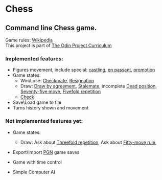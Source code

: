 # Chess

## Command line Chess game. 
Game rules: [Wikipedia](https://en.wikipedia.org/wiki/Chess)  
This project is part of [The Odin Project Curriculum](https://www.theodinproject.com/paths/full-stack-ruby-on-rails/courses/ruby-programming/lessons/ruby-final-project)

### Implemented features:
* Figures movement, include special: 
  [castling](https://en.wikipedia.org/wiki/Castling), 
  [en passant](https://en.wikipedia.org/wiki/En_passant), 
  [promotion](https://en.wikipedia.org/wiki/Promotion_(chess))
* Game states:
    * Win\Lose: 
      [Checkmate](https://en.wikipedia.org/wiki/Checkmate),
      [Resignation](https://en.wikipedia.org/wiki/Rules_of_chess#Resigning)
    * Draw:
      [Draw by agreement](https://en.wikipedia.org/wiki/Draw_by_agreement),
      [Stalemate](https://en.wikipedia.org/wiki/Stalemate),
      incomplete [Dead position](https://en.wikipedia.org/wiki/Rules_of_chess#Dead_position),
      [Seventy-five move](https://en.wikipedia.org/wiki/Fifty-move_rule#Seventy-five-move_rule),
      [Fivefold repetition](https://en.wikipedia.org/wiki/Threefold_repetition)
    * [Check](https://en.wikipedia.org/wiki/Check_(chess))
* Save\Load game to file
* Turns history shown and movement
### Not implemented features yet:
* Game states:      
    * Draw:
      Ask about [Threefold repetition](https://en.wikipedia.org/wiki/Threefold_repetition),
      Ask about [Fifty-move rule](https://en.wikipedia.org/wiki/Fifty-move_rule),      
      
* Export\Import [PGN](https://ru.wikipedia.org/wiki/Portable_Game_Notation) game saves
* Game with time control
* Simple Computer AI
